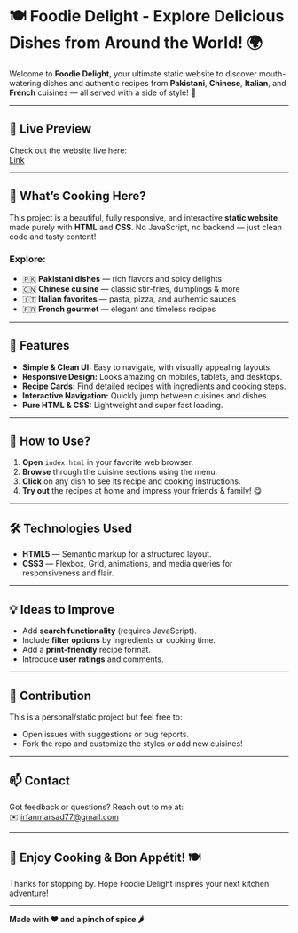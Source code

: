 # 🍽️ Foodie Delight - Explore Delicious Dishes from Around the World! 🌍

Welcome to **Foodie Delight**, your ultimate static website to discover mouth-watering dishes and authentic recipes from **Pakistani**, **Chinese**, **Italian**, and **French** cuisines — all served with a side of style! 🎉

---

## 🔗 Live Preview

Check out the website live here:  
[Link](https://marsadirfan.github.io/foodie)  


---

## 🍲 What’s Cooking Here?

This project is a beautiful, fully responsive, and interactive **static website** made purely with **HTML** and **CSS**. No JavaScript, no backend — just clean code and tasty content!

### Explore:

- 🇵🇰 **Pakistani dishes** — rich flavors and spicy delights  
- 🇨🇳 **Chinese cuisine** — classic stir-fries, dumplings & more  
- 🇮🇹 **Italian favorites** — pasta, pizza, and authentic sauces  
- 🇫🇷 **French gourmet** — elegant and timeless recipes

---

## 🍴 Features

- **Simple & Clean UI:** Easy to navigate, with visually appealing layouts.  
- **Responsive Design:** Looks amazing on mobiles, tablets, and desktops.  
- **Recipe Cards:** Find detailed recipes with ingredients and cooking steps.  
- **Interactive Navigation:** Quickly jump between cuisines and dishes.  
- **Pure HTML & CSS:** Lightweight and super fast loading.

---

## 🚀 How to Use?

1. **Open** `index.html` in your favorite web browser.  
2. **Browse** through the cuisine sections using the menu.  
3. **Click** on any dish to see its recipe and cooking instructions.  
4. **Try out** the recipes at home and impress your friends & family! 😋

---

## 🛠️ Technologies Used

- **HTML5** — Semantic markup for a structured layout.  
- **CSS3** — Flexbox, Grid, animations, and media queries for responsiveness and flair.

---

## 💡 Ideas to Improve

- Add **search functionality** (requires JavaScript).  
- Include **filter options** by ingredients or cooking time.  
- Add a **print-friendly** recipe format.  
- Introduce **user ratings** and comments.

---

## 🤝 Contribution

This is a personal/static project but feel free to:

- Open issues with suggestions or bug reports.  
- Fork the repo and customize the styles or add new cuisines!

---

## 📫 Contact

Got feedback or questions? Reach out to me at:  
✉️ irfanmarsad77@gmail.com

---

## 🙌 Enjoy Cooking & Bon Appétit! 🍽️

Thanks for stopping by. Hope Foodie Delight inspires your next kitchen adventure!

---

**Made with ❤️ and a pinch of spice 🌶️**  
